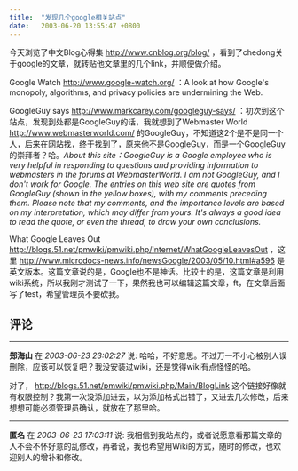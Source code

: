 ```yaml
---
title:  "发现几个google相关站点"
date:   2003-06-20 13:55:47 +0800
---
```


今天浏览了中文Blog心得集 http://www.cnblog.org/blog/ ，看到了chedong关于google的文章，就转贴他文章里的几个link，并顺便做介绍。  

Google Watch http://www.google-watch.org/ ：A look at how Google's monopoly, algorithms, and privacy policies are undermining the Web.  

GoogleGuy says http://www.markcarey.com/googleguy-says/ ：初次到这个站点，发现到处都是GoogleGuy的话，我就想到了Webmaster World http://www.webmasterworld.com/ 的GoogleGuy，不知道这2个是不是同一个人，后来在网站找，终于找到了，原来他不是GoogleGuy，而是一个GoogleGuy的崇拜者？哈。_About this site：GoogleGuy is a Google employee who is very helpful in responding to questions and providing information to webmasters in the forums at WebmasterWorld. I am not GoogleGuy, and I don't work for Google. The entries on this web site are quotes from GoogleGuy (shown in the yellow boxes), with my comments preceding them. Please note that my comments, and the importance levels are based on my interpretation, which may differ from yours. It's always a good idea to read the quote, or even the thread, to draw your own conclusions._  

What Google Leaves Out http://blogs.51.net/pmwiki/pmwiki.php/Internet/WhatGoogleLeavesOut ，这里 http://www.microdocs-news.info/newsGoogle/2003/05/10.html#a596 是英文版本。这篇文章说的是，Google也不是神话。比较土的是，这篇文章是利用wiki系统，所以我刚才测试了一下，果然我也可以编辑这篇文章，ft，在文章后面写了test，希望管理员不要砍我。  


## 评论

*****
**郑海山** 在 *2003-06-23 23:02:27* 说: 哈哈，不好意思。不过万一不小心被别人误删除，应该可以恢复吧？我没安装过wiki，还是觉得wiki有点怪怪的哈。

对了，
http://blogs.51.net/pmwiki/pmwiki.php/Main/BlogLink
这个链接好像就有权限控制？我第一次没添加进去，以为添加格式出错了，又进去几次修改，后来想想可能必须管理员确认，就放在了那里哈。

*****
**匿名** 在 *2003-06-23 17:03:11* 说: 我相信到我站点的，或者说愿意看那篇文章的人不会不怀好意的乱修改，再者说，我也希望用Wiki的方式，随时的修改，也欢迎别人的增补和修改。

